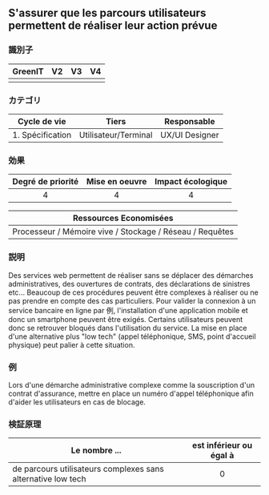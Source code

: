 ## S'assurer que les parcours utilisateurs permettent de réaliser leur action prévue

### 識別子

| GreenIT |  V2  |  V3  |  V4  |
|:-------:|:----:|:----:|:----:|
|      |   |   |      |

### カテゴリ

| Cycle de vie |  Tiers  |  Responsable  |
|:---------:|:----:|:----:|
| 1. Spécification | Utilisateur/Terminal | UX/UI Designer |

### 効果

| Degré de priorité |      Mise en oeuvre       |  Impact écologique    |
|:-------------------:|:-------------------------:|:---------------------:|
| 4 | 4 | 4 |

|Ressources Economisées                                      |
|:----------------------------------------------------------:|
|Processeur / Mémoire vive / Stockage / Réseau / Requêtes    |

### 説明

Des services web permettent de réaliser sans se déplacer des démarches administratives, des ouvertures de contrats, des déclarations de sinistres etc...
Beaucoup de ces procédures peuvent être complexes à réaliser ou ne pas prendre en compte des cas particuliers.
Pour valider la connexion à un service bancaire en ligne par 例, l'installation d'une application mobile et donc un smartphone peuvent être exigés.
Certains utilisateurs peuvent donc se retrouver bloqués dans l'utilisation du service. 
La mise en place d'une alternative plus "low tech" (appel téléphonique, SMS, point d'accueil physique) peut palier à cette situation.

### 例

Lors d'une démarche administrative complexe comme la souscription d'un contrat d'assurance, mettre en place un numéro d'appel téléphonique afin d'aider les utilisateurs en cas de blocage.

### 検証原理

| Le nombre ... |     est inférieur ou égal à   |  
|-------------------|:-------------------------:|
| de parcours utilisateurs complexes sans alternative low tech  |  0 |
